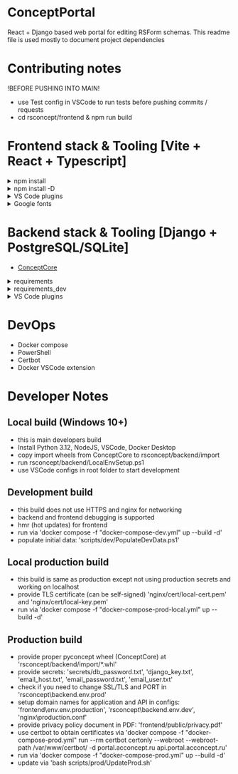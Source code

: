 # ConceptPortal

React + Django based web portal for editing RSForm schemas.
This readme file is used mostly to document project dependencies

# Contributing notes

!BEFORE PUSHING INTO MAIN!

- use Test config in VSCode to run tests before pushing commits / requests
- cd rsconcept/frontend & npm run build

# Frontend stack & Tooling [Vite + React + Typescript]

<details>
  <summary>npm install</summary>
  <pre>
  - axios
  - clsx
  - react-icons
  - react-router-dom 
  - react-toastify
  - react-loader-spinner
  - react-tabs
  - react-intl
  - react-select
  - react-error-boundary
  - react-pdf
  - react-tooltip
  - js-file-download
  - framer-motion
  - reagraph
  - @tanstack/react-table
  - @uiw/react-codemirror
  - @uiw/codemirror-themes
  - @lezer/lr
  </pre>
</details>
<details>
  <summary>npm install -D</summary>
  <pre>
  - tailwindcss
  - postcss
  - autoprefixer
  - eslint-plugin-simple-import-sort
  - eslint-plugin-tsdoc
  - jest
  - ts-jest
  - @types/jest
  - @lezer/generator
  </pre>
</details>
<details>
  <summary>VS Code plugins</summary>
  <pre>
  - ESLint
  - Colorize
  - Code Spell Checker (eng + rus)
  - Backticks
  - Svg Preview
  - TODO Highlight v2
  </pre>
</details>
<details>
  <summary>Google fonts</summary>
  <pre>
  - Rubik
  - Geologica
  - Noto Sans Math
  </pre>
</details>

# Backend stack & Tooling [Django + PostgreSQL/SQLite]

- [ConceptCore](https://github.com/IRBorisov/ConceptCore)
<details>
  <summary>requirements</summary>
  <pre>
  - django
  - djangorestframework
  - django-cors-headers
  - django-filter
  - drf-spectacular
  - tzdata
  - gunicorn
  - coreapi
  - psycopg2-binary
  - pymorphy3
  - razdel
  </pre>
</details>
<details>
  <summary>requirements_dev</summary>
  <pre>
  - coverage
  - pylint
  - mypy
  - djangorestframework-stubs[compatible-mypy]
  </pre>
</details>
<details>
  <summary>VS Code plugins</summary>
  <pre>
  - Pylance
  - Pylint
  - Django
  </pre>
</details>

# DevOps

- Docker compose
- PowerShell
- Certbot
- Docker VSCode extension

# Developer Notes

## Local build (Windows 10+)

- this is main developers build
- Install Python 3.12, NodeJS, VSCode, Docker Desktop
- copy import wheels from ConceptCore to rsconcept/backend/import
- run rsconcept/backend/LocalEnvSetup.ps1
- use VSCode configs in root folder to start development

## Development build

- this build does not use HTTPS and nginx for networking
- backend and frontend debugging is supported
- hmr (hot updates) for frontend
- run via 'docker compose -f "docker-compose-dev.yml" up --build -d'
- populate initial data: 'scripts/dev/PopulateDevData.ps1'

## Local production build

- this build is same as production except not using production secrets and working on localhost
- provide TLS certificate (can be self-signed) 'nginx/cert/local-cert.pem' and 'nginx/cert/local-key.pem'
- run via 'docker compose -f "docker-compose-prod-local.yml" up --build -d'

## Production build

- provide proper pyconcept wheel (ConceptCore) at 'rsconcept/backend/import/\*.whl'
- provide secrets: 'secrets/db_password.txt', 'django_key.txt', 'email_host.txt', 'email_password.txt', 'email_user.txt'
- check if you need to change SSL/TLS and PORT in 'rsconcept\backend\.env.prod'
- setup domain names for application and API in configs: 'frontend\env\.env.production', 'rsconcept\backend\.env.dev', 'nginx\production.conf'
- provide privacy policy document in PDF: 'frontend/public/privacy.pdf'
- use certbot to obtain certificates via 'docker compose -f "docker-compose-prod.yml" run --rm certbot certonly --webroot --webroot-path /var/www/certbot/ -d portal.acconcept.ru api.portal.acconcept.ru'
- run via 'docker compose -f "docker-compose-prod.yml" up --build -d'
- update via 'bash scripts/prod/UpdateProd.sh'
